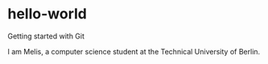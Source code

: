 # hello-world
Getting started with Git


I am Melis, a computer science student at the Technical University of Berlin.

